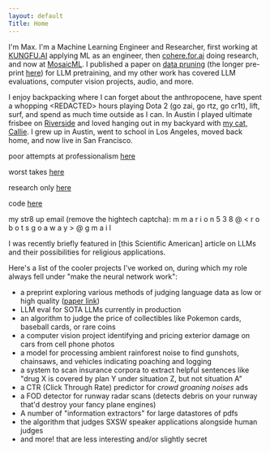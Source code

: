 ```yaml
---
layout: default
Title: Home
---
```

I'm Max. I'm a Machine Learning Engineer and Researcher, first working at [KUNGFU.AI](https://kungfu.ai) applying ML as an engineer, then [cohere.for.ai](https://cohere.for.ai/) doing research, and now at [MosaicML](https://www.mosaicml.com/). I published a paper on [data pruning](https://openreview.net/pdf?id=XUIYn3jo5T) (the longer pre-print [here](https://arxiv.org/abs/2309.04564)) for LLM pretraining, and my other work has covered LLM evaluations, computer vision projects, audio, and more.

I enjoy backpacking where I can forget about the anthropocene, have spent a whopping \<REDACTED> hours playing Dota 2 (go zai, go rtz, go cr1t), lift, surf, and spend as much time outside as I can. In Austin I played ultimate frisbee on [Riverside](https://www.riversideultimate.org/) and loved hanging out in my backyard with [my cat, Callie](../cat). I grew up in Austin, went to school in Los Angeles, moved back home, and now live in San Francisco. 

poor attempts at professionalism [here](https://www.linkedin.com/in/max-marion/)

worst takes [here](https://twitter.com/maxisawesome538)

research only [here](https://twitter.com/maxdoesresearch)

code [here](https://github.com/maxisawesome)

my str8 up email (remove the hightech captcha): m m a r i o n 5 3 8 @ < r o b o t s  g o  a w a y > @ g m a i l 

I was recently briefly featured in [this Scientific American] article on LLMs and their possibilities for religious applications.   

Here's a list of the cooler projects I've worked on, during which my role always fell under "make the neural network work":

* a preprint exploring various methods of judging language data as low or high quality ([paper link](https://arxiv.org/abs/2309.04564))
* LLM eval for SOTA LLMs currently in production
* an algorithm to judge the price of collectibles like Pokemon cards, baseball cards, or rare coins
* a computer vision project identifying and pricing exterior damage on cars from cell phone photos
* a model for processing ambient rainforest noise to find gunshots, chainsaws, and vehicles indicating poaching and logging
* a system to scan insurance corpora to extract helpful sentences like "drug X is covered by plan Y under situation Z, but not situation A"
* a CTR (Click Through Rate) predictor for *crowd groaning noises* ads
* a FOD detector for runway radar scans (detects debris on your runway that'd destroy your fancy plane engines)
* A number of "information extractors" for large datastores of pdfs 
* the algorithm that judges SXSW speaker applications alongside human judges
* and more! that are less interesting and/or slightly secret


<!--  

The following code lets u page through posts. 
Not working - it doesnt seem to load the posts right.
dont know how to get the posts that use layout: posts to be listed to be found here

The writing above I borrowed from the "about" page and then delisted the about page 

<div class="posts">
  {% for post in paginator.posts %}
  <div class="post">
    <h1 class="post-title">
      <a href="{{ post.url }}">
        {{ post.title }}
      </a>
    </h1>

    <span class="post-date">{{ post.date | date_to_string }}</span>

    {{ post.content }}
  </div>
  {% endfor %}
</div>

<div class="pagination">
  {% if paginator.next_page %}
    <a class="pagination-item older" href="{{ site.baseurl }}page{{paginator.next_page}}">Older</a>
  {% else %}
    <span class="pagination-item older">Older</span>
  {% endif %}
  {% if paginator.previous_page %}
    {% if paginator.page == 2 %}
      <a class="pagination-item newer" href="{{ site.baseurl }}">Newer</a>
    {% else %}
      <a class="pagination-item newer" href="{{ site.baseurl }}page{{paginator.previous_page}}">Newer</a>
    {% endif %}
  {% else %}
    <span class="pagination-item newer">Newer</span>
  {% endif %}
</div> -->